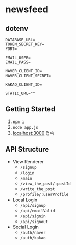 # newsfeed

## dotenv
```
DATABASE_URL=
TOKEN_SECRET_KEY=
PORT=

EMAIL_USER=
EMAIL_PASS=

NAVER_CLIENT_ID=
NAVER_CLIENT_SECRET=

KAKAO_CLIENT_ID=

STATIC_URL=""
```

## Getting Started

1. `npm i`
2. `node app.js`
3. [localhost:3000](localhost:3000) 접속

## API Structure

- View Renderer
    - `/signup`
    - `/login`
    - `/main`
    - `/view_the_post/:postId`
    - `/write_the_post`
    - `/profile/:userProfile`
- Local Login
    - `/api/signup`
    - `/api/emailValid`
    - `/api/signin`
    - `/api/signout`
- Social Login
    - `/auth/naver`
    - `/auth/kakao`